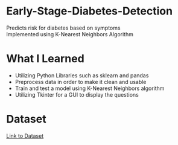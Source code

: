 # Early-Stage-Diabetes-Detection
Predicts risk for diabetes based on symptoms\
Implemented using K-Nearest Neighbors Algorithm

# What I Learned
 * Utilizing Python Libraries such as sklearn and pandas
 * Preprocess data in order to make it clean and usable
 * Train and test a model using K-Nearest Neighbors algorithm
 * Utilizing Tkinter for a GUI to display the questions
 
# Dataset
  [Link to Dataset](https://archive.ics.uci.edu/ml/datasets/Early+stage+diabetes+risk+prediction+dataset.)

